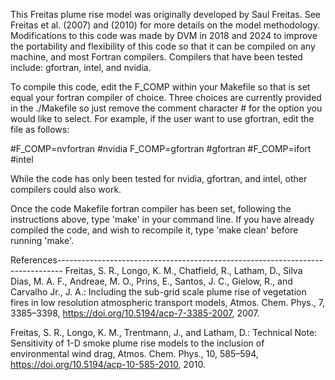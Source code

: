 This Freitas plume rise model was originally developed by Saul Freitas. See Freitas
et al. (2007) and (2010) for more details on the model methodology. Modifications
to this code was made by DVM in 2018 and 2024 to improve the portability and 
flexibility of this code so that it can be compiled on any machine, and most Fortran
compilers. Compilers that have been tested include: gfortran, intel, and nvidia.

To compile this code, edit the F_COMP within your Makefile so that is set equal your 
fortran compiler of choice. Three choices are currently provided in the ./Makefile so
just remove the comment character # for the option you would like to select. For 
example, if the user want to use gfortran, edit the file as follows:

#F_COMP=nvfortran               #nvidia
F_COMP=gfortran                 #gfortran
#F_COMP=ifort                   #intel

While the code has only been tested for nvidia, gfortran, and intel, other compilers 
could also work.

Once the code Makefile fortran compiler has been set, following the instructions above,
type 'make' in your command line. If you have already compiled the code, and wish to 
recompile it, type 'make clean' before running 'make'.



References-------------------------------------------------------------------------------
Freitas, S. R., Longo, K. M., Chatfield, R., Latham, D., Silva Dias, M. A. F., Andreae, 
M. O., Prins, E., Santos, J. C., Gielow, R., and Carvalho Jr., J. A.: Including the 
sub-grid scale plume rise of vegetation fires in low resolution atmospheric transport 
models, Atmos. Chem. Phys., 7, 3385–3398, https://doi.org/10.5194/acp-7-3385-2007, 2007.

Freitas, S. R., Longo, K. M., Trentmann, J., and Latham, D.: Technical Note: Sensitivity 
of 1-D smoke plume rise models to the inclusion of environmental wind drag, Atmos. 
Chem. Phys., 10, 585–594, https://doi.org/10.5194/acp-10-585-2010, 2010.


